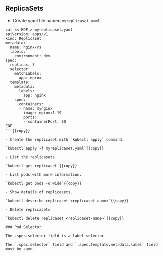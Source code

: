 ## ReplicaSets

- Create yaml file named `myreplicaset.yaml`.

```
cat << EOF > myreplicaset.yaml
apiVersion: apps/v1
kind: ReplicaSet
metadata:
  name: nginx-rs
  labels:
    environment: dev
spec:
  replicas: 3
  selector:
    matchLabels:
      app: nginx
  template:
    metadata:
      labels:
        app: nginx
    spec:
      containers:
      - name: mynginx
        image: nginx:1.19
        ports:
        - containerPort: 80
EOF
```{{copy}}

- Create the replicaset with `kubectl apply` command.

`kubectl apply -f myreplicaset.yaml`{{copy}}

- List the replicasets.

`kubectl get replicaset`{{copy}}

- List pods with more information.
  
`kubectl get pods -o wide`{{copy}}

- Show details of replicasets.

`kubectl describe replicaset <replicaset-name>`{{copy}}

- Delete replicasets

`kubectl delete replicaset <replicaset-name>`{{copy}}

### Pod Selector

The .spec.selector field is a label selector. 

The `.spec.selector` field and `.spec.template.metadata.label` field must be same.